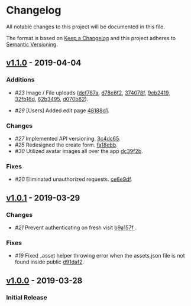 # Changelog

All notable changes to this project will be documented in this file.

The format is based on [Keep a Changelog](http://keepachangelog.com/en/1.0.0/)
and this project adheres to [Semantic Versioning](http://semver.org/spec/v2.0.0.html).

## [v1.1.0](https://github.com/palonponjovertlota/laravel-react-admin/releases/tag/1.1.0) - 2019-04-04

### Additions

- _#23_ Image / File uploads ([def767a](https://github.com/palonponjovertlota/laravel-react-admin/commit/def767adb8ffb9fefa16c1e7020836296067e503), [d78e6f2](https://github.com/palonponjovertlota/laravel-react-admin/commit/d78e6f28ca8832a4b9e778a501f1be4f96d94903), [374078f](https://github.com/palonponjovertlota/laravel-react-admin/commit/374078fbf0d8f2d3fd6acc94747cbcf3517c8e8c), [9eb2419](https://github.com/palonponjovertlota/laravel-react-admin/commit/9eb2419c9d7e9bbb5e8e468af7a3449f98b6923a), [32fb16d](https://github.com/palonponjovertlota/laravel-react-admin/commit/32fb16d1d160200ee3852fca14fe5bae03213556), [62b3495](https://github.com/palonponjovertlota/laravel-react-admin/commit/62b3495989d2639eddfb73107985518092204774), [d070b82](https://github.com/palonponjovertlota/laravel-react-admin/commit/d070b820711fd336d8aeeedf8fe3895c6d871167)).

- _#29_ [Users] Added edit page [48188d1](https://github.com/palonponjovertlota/laravel-react-admin/commit/48188d12195865f51bf50edc37014fffa6fc705d).

### Changes

- _#27_ Implemented API versioning. [3c4dc65](https://github.com/palonponjovertlota/laravel-react-admin/commit/3c4dc65219e0223fa598d2214f9931abce0fc4ee).
- _#25_ Redesigned the create form. [fa18ebb](https://github.com/palonponjovertlota/laravel-react-admin/commit/fa18ebbaaec9407e81a6f44853b35b940e828bdc).
- _#30_ Utilized avatar images all over the app [dc39f2b](https://github.com/palonponjovertlota/laravel-react-admin/commit/dc39f2b96cf38a8b0cf6c170ddbf38586d3b20f6).

### Fixes

- _#20_ Eliminated unauthorized requests. [ce6e9df](https://github.com/palonponjovertlota/laravel-react-admin/commit/ce6e9df4ee61689074bfcae008b4b48e384dd769).

## [v1.0.1](https://github.com/palonponjovertlota/laravel-react-admin/releases/tag/1.0.1) - 2019-03-29

### Changes

- _#21_ Prevent authenticating on fresh visit [b9a157f ](https://github.com/palonponjovertlota/laravel-react-admin/commit/b9a157f4812c5e4f040da8ef5abd1d0224473b5b).

### Fixes

- _#19_ Fixed \_asset helper throwing error when the assets.json file is not found inside public [d91daf2](https://github.com/palonponjovertlota/laravel-react-admin/commit/d91daf278cd9f72b654407e006536d1d0afe6094).

## [v1.0.0](https://github.com/palonponjovertlota/laravel-react-admin/releases/tag/1.0.1) - 2019-03-28

### Initial Release
